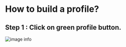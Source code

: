 # How to build a profile?

## Step 1 : Click on green profile button.
![image info](../../../static/img/q4/step2.jpg)